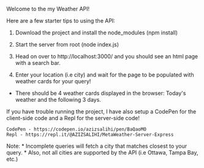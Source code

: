 Welcome to the my Weather API!

Here are a few starter tips to using the API:

1) Download the project and install the node_modules (npm install)

2) Start the server from root (node index.js)

3) Head on over to http://localhost:3000/ and you should see an html page with a search bar.

4) Enter your location (i.e city) and wait for the page to be populated with weather cards for your query!

* There should be 4 weather cards displayed in the browser: Today's weather and the following 3 days.

If you have trouble running the project, I have also setup a CodePen for the client-side code and a Repl for the server-side code!

    CodePen - https://codepen.io/azizsalihi/pen/BaQaoMO
    Repl - https://repl.it/@AZIZSALIHI/MetaWeather-Server-Express


Note: * Incomplete queries will fetch a city that matches closest to your query. 
      * Also, not all cities are supported by the API (i.e Ottawa, Tampa Bay, etc.)
